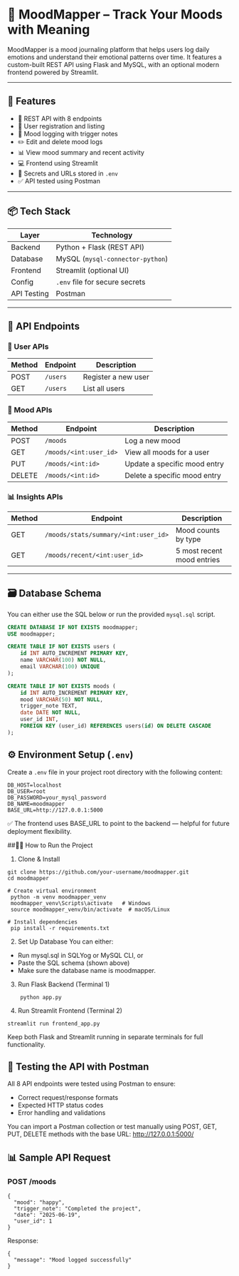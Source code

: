 # 🧠 MoodMapper – Track Your Moods with Meaning

MoodMapper is a mood journaling platform that helps users log daily emotions and understand their emotional patterns over time. It features a custom-built REST API using Flask and MySQL, with an optional modern frontend powered by Streamlit.

---

## 🚀 Features

- 🧾 REST API with 8 endpoints
- 👤 User registration and listing
- 📅 Mood logging with trigger notes
- ✏️ Edit and delete mood logs
- 📊 View mood summary and recent activity
- 💻 Frontend using Streamlit
- 🔐 Secrets and URLs stored in `.env`
- ✅ API tested using Postman

---

## 📦 Tech Stack

| Layer        | Technology                    |
|--------------|-------------------------------|
| Backend      | Python + Flask (REST API)     |
| Database     | MySQL (`mysql-connector-python`) |
| Frontend     | Streamlit (optional UI)       |
| Config       | `.env` file for secure secrets |
| API Testing  | Postman                       |

---

## 🔌 API Endpoints

### 👤 User APIs

| Method | Endpoint     | Description        |
|--------|--------------|--------------------|
| POST   | `/users`     | Register a new user |
| GET    | `/users`     | List all users     |

### 📅 Mood APIs

| Method | Endpoint                | Description                     |
|--------|-------------------------|---------------------------------|
| POST   | `/moods`                | Log a new mood                  |
| GET    | `/moods/<int:user_id>`  | View all moods for a user       |
| PUT    | `/moods/<int:id>`       | Update a specific mood entry    |
| DELETE | `/moods/<int:id>`       | Delete a specific mood entry    |

### 📊 Insights APIs

| Method | Endpoint                                  | Description               |
|--------|-------------------------------------------|---------------------------|
| GET    | `/moods/stats/summary/<int:user_id>`      | Mood counts by type       |
| GET    | `/moods/recent/<int:user_id>`             | 5 most recent mood entries|

---

## 🗃️ Database Schema

You can either use the SQL below or run the provided `mysql.sql` script.

```sql
CREATE DATABASE IF NOT EXISTS moodmapper;
USE moodmapper;

CREATE TABLE IF NOT EXISTS users (
    id INT AUTO_INCREMENT PRIMARY KEY,
    name VARCHAR(100) NOT NULL,
    email VARCHAR(100) UNIQUE
);

CREATE TABLE IF NOT EXISTS moods (
    id INT AUTO_INCREMENT PRIMARY KEY,
    mood VARCHAR(50) NOT NULL,
    trigger_note TEXT,
    date DATE NOT NULL,
    user_id INT,
    FOREIGN KEY (user_id) REFERENCES users(id) ON DELETE CASCADE
);

```
## ⚙️ Environment Setup (`.env`)

Create a `.env` file in your project root directory with the following content:

```env
DB_HOST=localhost
DB_USER=root
DB_PASSWORD=your_mysql_password
DB_NAME=moodmapper
BASE_URL=http://127.0.0.1:5000
```
✅ The frontend uses BASE_URL to point to the backend — helpful for future deployment flexibility.

##🧑‍💻 How to Run the Project
1. Clone & Install
```
git clone https://github.com/your-username/moodmapper.git
cd moodmapper

# Create virtual environment
 python -m venv moodmapper_venv
 moodmapper_venv\Scripts\activate   # Windows
 source moodmapper_venv/bin/activate  # macOS/Linux

# Install dependencies
 pip install -r requirements.txt

```
2. Set Up Database
You can either:
- Run mysql.sql in SQLYog or MySQL CLI, or
- Paste the SQL schema (shown above)
- Make sure the database name is moodmapper.


3. Run Flask Backend (Terminal 1)
```
    python app.py
```

4. Run Streamlit Frontend (Terminal 2)
```
streamlit run frontend_app.py
```

 Keep both Flask and Streamlit running in separate terminals for full functionality.

 ## 📮 Testing the API with Postman
 All 8 API endpoints were tested using Postman to ensure:
- Correct request/response formats
- Expected HTTP status codes
- Error handling and validations

You can import a Postman collection or test manually using POST, GET, PUT, DELETE methods with the base URL:
http://127.0.0.1:5000/

## 📊 Sample API Request

### POST /moods
```
{
  "mood": "happy",
  "trigger_note": "Completed the project",
  "date": "2025-06-19",
  "user_id": 1
}

```
Response:
```
{
  "message": "Mood logged successfully"
}

```






